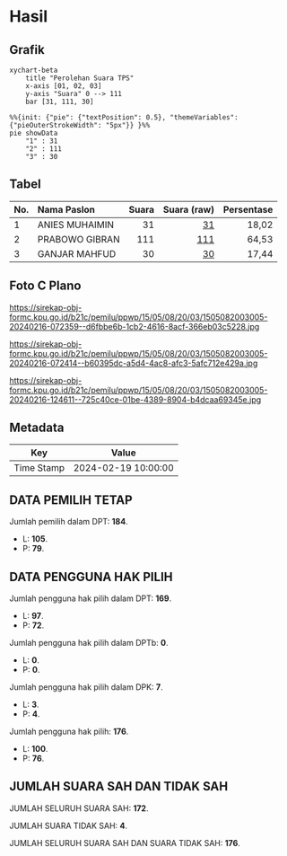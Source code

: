 # Hasil

## Grafik

```mermaid
xychart-beta
    title "Perolehan Suara TPS"
    x-axis [01, 02, 03]
    y-axis "Suara" 0 --> 111
    bar [31, 111, 30]
```

```mermaid
%%{init: {"pie": {"textPosition": 0.5}, "themeVariables": {"pieOuterStrokeWidth": "5px"}} }%%
pie showData
    "1" : 31
    "2" : 111
    "3" : 30
```

## Tabel

| No. | Nama Paslon    | Suara | Suara (raw) | Persentase |
|:--- |:-------------- | -----:| -----------:| ----------:|
| 1   | ANIES MUHAIMIN | 31    | [31][p-1]   | 18,02      |
| 2   | PRABOWO GIBRAN | 111   | [111][p-2]  | 64,53      |
| 3   | GANJAR MAHFUD  | 30    | [30][p-3]   | 17,44      |


[p-1]: https://github.com/gigit-pemilu/pemilu-2024-15-jambi/blob/main/pilpres/hitung-suara/sub/15-jambi/sub/05--muaro-jambi/sub/08-sungai-gelam/sub/2003-talang-kerinci/sub/005-tps/sub/paslon-1.txt
[p-2]: https://github.com/gigit-pemilu/pemilu-2024-15-jambi/blob/main/pilpres/hitung-suara/sub/15-jambi/sub/05--muaro-jambi/sub/08-sungai-gelam/sub/2003-talang-kerinci/sub/005-tps/sub/paslon-2.txt
[p-3]: https://github.com/gigit-pemilu/pemilu-2024-15-jambi/blob/main/pilpres/hitung-suara/sub/15-jambi/sub/05--muaro-jambi/sub/08-sungai-gelam/sub/2003-talang-kerinci/sub/005-tps/sub/paslon-3.txt

## Foto C Plano

https://sirekap-obj-formc.kpu.go.id/b21c/pemilu/ppwp/15/05/08/20/03/1505082003005-20240216-072359--d6fbbe6b-1cb2-4616-8acf-366eb03c5228.jpg

https://sirekap-obj-formc.kpu.go.id/b21c/pemilu/ppwp/15/05/08/20/03/1505082003005-20240216-072414--b60395dc-a5d4-4ac8-afc3-5afc712e429a.jpg

https://sirekap-obj-formc.kpu.go.id/b21c/pemilu/ppwp/15/05/08/20/03/1505082003005-20240216-124611--725c40ce-01be-4389-8904-b4dcaa69345e.jpg


## Metadata

| Key        | Value               |
| ---------- | ------------------- |
| Time Stamp | 2024-02-19 10:00:00 |


## DATA PEMILIH TETAP

Jumlah pemilih dalam DPT: **184**.
 * L: **105**.
 * P: **79**.

## DATA PENGGUNA HAK PILIH

Jumlah pengguna hak pilih dalam DPT: **169**.
 * L: **97**.
 * P: **72**.

Jumlah pengguna hak pilih dalam DPTb: **0**.
 * L: **0**.
 * P: **0**.

Jumlah pengguna hak pilih dalam DPK: **7**.
 * L: **3**.
 * P: **4**.

Jumlah pengguna hak pilih: **176**.
 * L: **100**.
 * P: **76**.

## JUMLAH SUARA SAH DAN TIDAK SAH

JUMLAH SELURUH SUARA SAH: **172**.

JUMLAH SUARA TIDAK SAH: **4**.

JUMLAH SELURUH SUARA SAH DAN SUARA TIDAK SAH: **176**.


